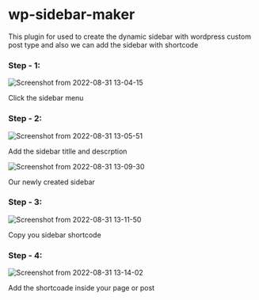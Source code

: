 # wp-sidebar-maker
This plugin for used to create the dynamic sidebar with wordpress custom post type and also we can add the sidebar with shortcode

### Step - 1:
![Screenshot from 2022-08-31 13-04-15](https://user-images.githubusercontent.com/102505605/187619965-d7903147-61bb-4496-9640-e272d75311d2.png)

Click the sidebar menu

### Step - 2:
![Screenshot from 2022-08-31 13-05-51](https://user-images.githubusercontent.com/102505605/187620266-0a93abbd-f9f5-4b71-a26c-a5a2437be82f.png)

Add the sidebar titlle and descrption

![Screenshot from 2022-08-31 13-09-30](https://user-images.githubusercontent.com/102505605/187621130-a55b846e-9bcc-4475-b7af-06437e74b179.png)

Our newly created sidebar

### Step - 3:

![Screenshot from 2022-08-31 13-11-50](https://user-images.githubusercontent.com/102505605/187621405-85a9b719-f5f6-49d5-80fb-32f9ec08d4a0.png)

Copy you sidebar shortcode

### Step - 4:

![Screenshot from 2022-08-31 13-14-02](https://user-images.githubusercontent.com/102505605/187621773-2791c45c-6245-41b3-898b-c12eabf07909.png)

Add the shortcoade inside your page or post
